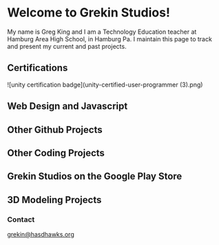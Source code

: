 # Welcome to Grekin Studios!

My name is Greg King and I am a Technology Education teacher at Hamburg Area High School, in Hamburg Pa.  I maintain this page to track and present my current and past projects.

## Certifications

![unity certification badge](unity-certified-user-programmer (3).png)

## Web Design and Javascript

## Other Github Projects

## Other Coding Projects

## Grekin Studios on the Google Play Store

## 3D Modeling Projects


### Contact

grekin@hasdhawks.org
